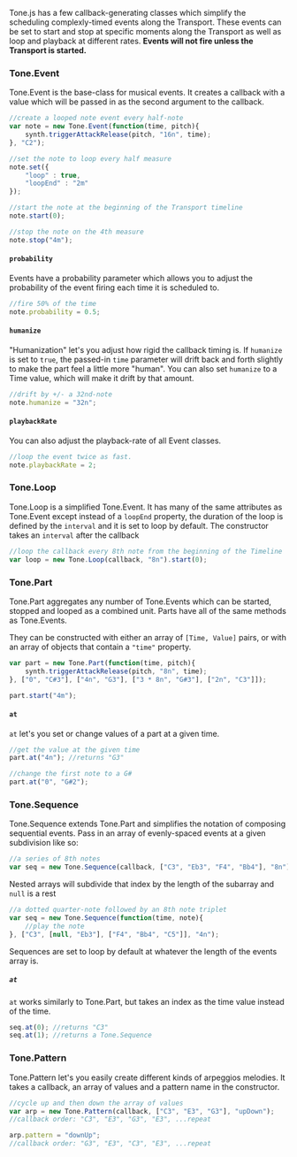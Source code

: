Tone.js has a few callback-generating classes which simplify the scheduling complexly-timed events along the Transport. These events can be set to start and stop at specific moments along the Transport as well as loop and playback at different rates. **Events will not fire unless the Transport is started.**

### Tone.Event

Tone.Event is the base-class for musical events. It creates a callback with a value which will be passed in as the second argument to the callback. 

```javascript
//create a looped note event every half-note
var note = new Tone.Event(function(time, pitch){
	synth.triggerAttackRelease(pitch, "16n", time);
}, "C2");

//set the note to loop every half measure
note.set({
	"loop" : true,
	"loopEnd" : "2m"
});

//start the note at the beginning of the Transport timeline
note.start(0);

//stop the note on the 4th measure
note.stop("4m");
```
#### `probability`

Events have a probability parameter which allows you to adjust the probability of the event firing each time it is scheduled to. 

```javascript
//fire 50% of the time
note.probability = 0.5;
```

#### `humanize`

"Humanization" let's you adjust how rigid the callback timing is. If `humanize` is set to `true`, the passed-in `time` parameter will drift back and forth slightly to make the part feel a little more "human". You can also set `humanize` to a Time value, which will make it drift by that amount. 

```javascript
//drift by +/- a 32nd-note
note.humanize = "32n";
```

#### `playbackRate`

You can also adjust the playback-rate of all Event classes. 

```javascript
//loop the event twice as fast. 
note.playbackRate = 2;
```

### Tone.Loop

Tone.Loop is a simplified Tone.Event. It has many of the same attributes as Tone.Event except instead of a `loopEnd` property, the duration of the loop is defined by the `interval` and it is set to loop by default. The constructor takes an `interval` after the callback

```javascript
//loop the callback every 8th note from the beginning of the Timeline
var loop = new Tone.Loop(callback, "8n").start(0);
```

### Tone.Part

Tone.Part aggregates any number of Tone.Events which can be started, stopped and looped as a combined unit. Parts have all of the same methods as Tone.Events. 

They can be constructed with either an array of `[Time, Value]` pairs, or with an array of objects that contain a `"time"` property. 

```javascript
var part = new Tone.Part(function(time, pitch){
	synth.triggerAttackRelease(pitch, "8n", time);
}, ["0", "C#3"], ["4n", "G3"], ["3 * 8n", "G#3"], ["2n", "C3"]]);

part.start("4m");
```

#### `at`

`at` let's you set or change values of a part at a given time. 

```javascript
//get the value at the given time
part.at("4n"); //returns "G3"
```

```javascript
//change the first note to a G#
part.at("0", "G#2");
```

### Tone.Sequence

Tone.Sequence extends Tone.Part and simplifies the notation of composing sequential events. Pass in an array of evenly-spaced events at a given subdivision like so:

```javascript
//a series of 8th notes
var seq = new Tone.Sequence(callback, ["C3", "Eb3", "F4", "Bb4"], "8n");
```

Nested arrays will subdivide that index by the length of the subarray and `null` is a rest

```javascript
//a dotted quarter-note followed by an 8th note triplet
var seq = new Tone.Sequence(function(time, note){
	//play the note
}, ["C3", [null, "Eb3"], ["F4", "Bb4", "C5"]], "4n");
```

Sequences are set to loop by default at whatever the length of the events array is. 

##### `at`

`at` works similarly to Tone.Part, but takes an index as the time value instead of the time. 

```javascript
seq.at(0); //returns "C3"
seq.at(1); //returns a Tone.Sequence
```

### Tone.Pattern

Tone.Pattern let's you easily create different kinds of arpeggios melodies. It takes a callback, an array of values and a pattern name in the constructor.

```javascript
//cycle up and then down the array of values
var arp = new Tone.Pattern(callback, ["C3", "E3", "G3"], "upDown");
//callback order: "C3", "E3", "G3", "E3", ...repeat

arp.pattern = "downUp";
//callback order: "G3", "E3", "C3", "E3", ...repeat
``` 